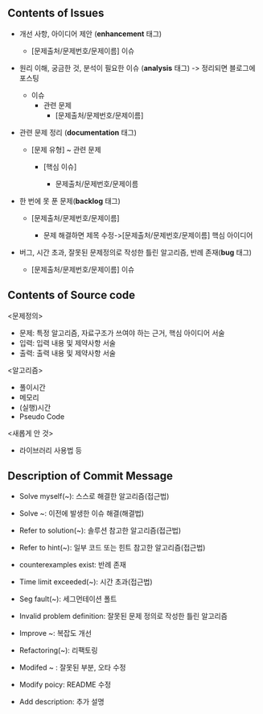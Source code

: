 ## Contents of Issues

- 개선 사항, 아이디어 제안 (**enhancement** 태그)
  - [문제출처/문제번호/문제이름] 이슈
  
  
  
- 원리 이해, 궁금한 것, 분석이 필요한 이슈 (**analysis** 태그) -> 정리되면 블로그에 포스팅
  - 이슈
    - 관련 문제
      - [문제출처/문제번호/문제이름] 
      
      
  
- 관련 문제 정리 (**documentation** 태그)
  - [문제 유형] ~ 관련 문제
    
    - [핵심 이슈]
      
      - 문제출처/문제번호/문제이름
      
      
  
- 한 번에 못 푼 문제(**backlog** 태그)
  - [문제출처/문제번호/문제이름]
    
    - 문제 해결하면 제목 수정->[문제출처/문제번호/문제이름] 핵심 아이디어
    
    
  
- 버그, 시간 초과, 잘못된 문제정의로 작성한 틀린 알고리즘, 반례 존재(**bug** 태그)

  - [문제출처/문제번호/문제이름] 이슈



## Contents of Source code

<문제정의>

- 문제: 특정 알고리즘, 자료구조가 쓰여야 하는 근거, 핵심 아이디어 서술
- 입력: 입력 내용 및 제약사항 서술
- 출력: 출력 내용 및 제약사항 서술

<알고리즘>

- 풀이시간
- 메모리
- (실행)시간
- Pseudo Code

<새롭게 안 것>

- 라이브러리 사용법 등

## Description of Commit Message

- Solve myself(~): 스스로 해결한 알고리즘(접근법)

- Solve ~: 이전에 발생한 이슈 해결(해결법)

- Refer to solution(~): 솔루션 참고한 알고리즘(접근법)

- Refer to hint(~): 일부 코드 또는 힌트 참고한 알고리즘(접근법)

- counterexamples exist: 반례 존재

- Time limit exceeded(~): 시간 초과(접근법)

- Seg fault(~): 세그먼테이션 폴트

- Invalid problem definition: 잘못된 문제 정의로 작성한 틀린 알고리즘

- Improve ~: 복잡도 개선

- Refactoring(~): 리팩토링

- Modifed ~ : 잘못된 부분, 오타 수정

- Modify poicy: README 수정

- Add description: 추가 설명

  